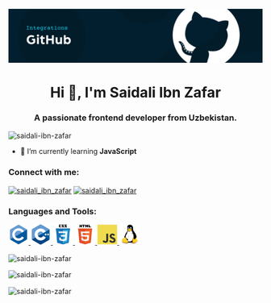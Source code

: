 ![logo](https://github.com/saidali-ibn-zafar/saidali-ibn-zafar/blob/main/banner.png)
<h1 align="center">Hi 👋, I'm Saidali Ibn Zafar</h1>
<h3 align="center">A passionate frontend developer from Uzbekistan.</h3>


<p align="left"> <img src="https://komarev.com/ghpvc/?username=saidali-ibn-zafar&label=Profile%20views&color=0e75b6&style=flat" alt="saidali-ibn-zafar" /> </p>


- 🌱 I’m currently learning **JavaScript**


<h3 align="left">Connect with me:</h3>
<p align="left">
<a href="https://instagram.com/saidali_ibn_zafar" target="blank"><img align="center" src="https://raw.githubusercontent.com/rahuldkjain/github-profile-readme-generator/master/src/images/icons/Social/instagram.svg" alt="saidali_ibn_zafar" height="30" width="40" /></a>
<a href="https://www.youtube.com/c/saidali_ibn_zafar" target="blank"><img align="center" src="https://raw.githubusercontent.com/rahuldkjain/github-profile-readme-generator/master/src/images/icons/Social/youtube.svg" alt="saidali_ibn_zafar" height="30" width="40" /></a>
</p>

<h3 align="left">Languages and Tools:</h3>
<p align="left"> <a href="https://www.cprogramming.com/" target="_blank" rel="noreferrer"> <img src="https://raw.githubusercontent.com/devicons/devicon/master/icons/c/c-original.svg" alt="c" width="40" height="40"/> </a> <a href="https://www.w3schools.com/cpp/" target="_blank" rel="noreferrer"> <img src="https://raw.githubusercontent.com/devicons/devicon/master/icons/cplusplus/cplusplus-original.svg" alt="cplusplus" width="40" height="40"/> </a> <a href="https://www.w3schools.com/css/" target="_blank" rel="noreferrer"> <img src="https://raw.githubusercontent.com/devicons/devicon/master/icons/css3/css3-original-wordmark.svg" alt="css3" width="40" height="40"/> </a> <a href="https://www.w3.org/html/" target="_blank" rel="noreferrer"> <img src="https://raw.githubusercontent.com/devicons/devicon/master/icons/html5/html5-original-wordmark.svg" alt="html5" width="40" height="40"/> </a> <a href="https://developer.mozilla.org/en-US/docs/Web/JavaScript" target="_blank" rel="noreferrer"> <img src="https://raw.githubusercontent.com/devicons/devicon/master/icons/javascript/javascript-original.svg" alt="javascript" width="40" height="40"/> </a> <a href="https://www.linux.org/" target="_blank" rel="noreferrer"> <img src="https://raw.githubusercontent.com/devicons/devicon/master/icons/linux/linux-original.svg" alt="linux" width="40" height="40"/> </a> </p>




<p><img align="center" src="https://github-readme-stats.vercel.app/api/top-langs?username=saidali-ibn-zafar&show_icons=true&locale=en&layout=compact" alt="saidali-ibn-zafar" /></p>
    
<p><img align="center" src="https://github-readme-stats.vercel.app/api?username=saidali-ibn-zafar&show_icons=true&locale=en" alt="saidali-ibn-zafar" /></p>
<p><img align="center" src="https://github-readme-streak-stats.herokuapp.com/?user=saidali-ibn-zafar&" alt="saidali-ibn-zafar" /></p>


